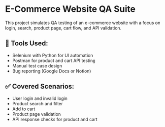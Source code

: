 # E-Commerce Website QA Suite

This project simulates QA testing of an e-commerce website with a focus on login, search, product page, cart flow, and API validation.

## 🔧 Tools Used:
- Selenium with Python for UI automation
- Postman for product and cart API testing
- Manual test case design
- Bug reporting (Google Docs or Notion)

## ✅ Covered Scenarios:
- User login and invalid login
- Product search and filter
- Add to cart
- Product page validation
- API response checks for product and cart
